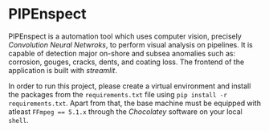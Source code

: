 # PIPEnspect
PIPEnspect is a automation tool which uses computer vision, precisely _Convolution Neural Netwroks_, to perform visual analysis on pipelines. It is capable of detection major on-shore and subsea anomalies such as: corrosion, gouges, cracks, dents, and coating loss. The frontend of the application is built with _streamlit_.

In order to run this project, please create a virtual environment and install the packages from the `requirements.txt` file using `pip install -r requirements.txt`. Apart from that, the base machine must be equipped with atleast  `FFmpeg == 5.1.x` through the _Chocolatey_ software on your local `shell`.
